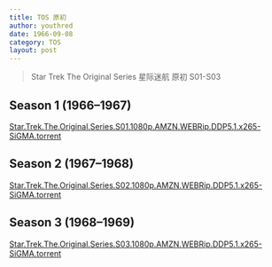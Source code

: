 ```yaml
---
title: TOS 原初
author: youthred
date: 1966-09-08
category: TOS
layout: post
---
```


> Star Trek The Original Series 星际迷航 原初 S01-S03

## Season 1 (1966–1967)

[Star.Trek.The.Original.Series.S01.1080p.AMZN.WEBRip.DDP5.1.x265-SiGMA.torrent](https://thestartrek.github.io/resources/Star.Trek.TOS/Star.Trek.The.Original.Series.S01.1080p.AMZN.WEBRip.DDP5.1.x265-SiGMA.torrent)

## Season 2 (1967–1968)

[Star.Trek.The.Original.Series.S02.1080p.AMZN.WEBRip.DDP5.1.x265-SiGMA.torrent](https://thestartrek.github.io/resources/Star.Trek.TOS/Star.Trek.The.Original.Series.S02.1080p.AMZN.WEBRip.DDP5.1.x265-SiGMA.torrent)

## Season 3 (1968–1969)

[Star.Trek.The.Original.Series.S03.1080p.AMZN.WEBRip.DDP5.1.x265-SiGMA.torrent](https://thestartrek.github.io/resources/Star.Trek.TOS/Star.Trek.The.Original.Series.S03.1080p.AMZN.WEBRip.DDP5.1.x265-SiGMA.torrent)